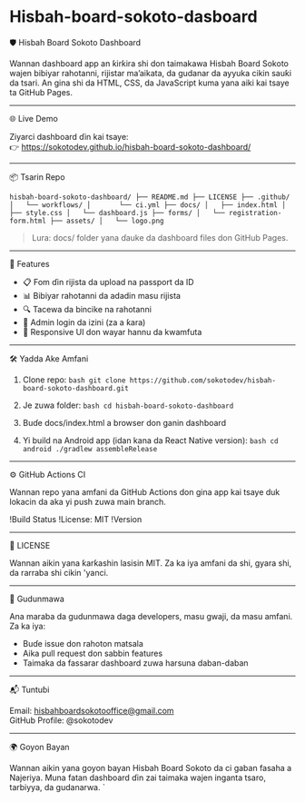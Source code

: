 # Hisbah-board-sokoto-dasboard

🛡️ Hisbah Board Sokoto Dashboard

Wannan dashboard app an ƙirƙira shi don taimakawa Hisbah Board Sokoto wajen bibiyar rahotanni, rijistar ma’aikata, da gudanar da ayyuka cikin sauƙi da tsari. An gina shi da HTML, CSS, da JavaScript kuma yana aiki kai tsaye ta GitHub Pages.

---

🌐 Live Demo

Ziyarci dashboard ɗin kai tsaye:  
👉 https://sokotodev.github.io/hisbah-board-sokoto-dashboard/

---

📦 Tsarin Repo

`
hisbah-board-sokoto-dashboard/
├── README.md
├── LICENSE
├── .github/
│   └── workflows/
│       └── ci.yml
├── docs/
│   ├── index.html
│   ├── style.css
│   └── dashboard.js
├── forms/
│   └── registration-form.html
├── assets/
│   └── logo.png
`

> Lura: docs/ folder yana ɗauke da dashboard files don GitHub Pages.

---

🚀 Features

- 📋 Fom ɗin rijista da upload na passport da ID
- 📊 Bibiyar rahotanni da adadin masu rijista
- 🔍 Tacewa da bincike na rahotanni
- 🔐 Admin login da izini (za a ƙara)
- 📱 Responsive UI don wayar hannu da kwamfuta

---

🛠️ Yadda Ake Amfani

1. Clone repo:
   `bash
   git clone https://github.com/sokotodev/hisbah-board-sokoto-dashboard.git
   `

2. Je zuwa folder:
   `bash
   cd hisbah-board-sokoto-dashboard
   `

3. Buɗe docs/index.html a browser don ganin dashboard

4. Yi build na Android app (idan kana da React Native version):
   `bash
   cd android
   ./gradlew assembleRelease
   `

---

⚙️ GitHub Actions CI

Wannan repo yana amfani da GitHub Actions don gina app kai tsaye duk lokacin da aka yi push zuwa main branch.

!Build Status
!License: MIT
!Version

---

📄 LICENSE

Wannan aikin yana ƙarƙashin lasisin MIT. Za ka iya amfani da shi, gyara shi, da rarraba shi cikin 'yanci.

---

🤝 Gudunmawa

Ana maraba da gudunmawa daga developers, masu gwaji, da masu amfani. Za ka iya:

- Buɗe issue don rahoton matsala
- Aika pull request don sabbin features
- Taimaka da fassarar dashboard zuwa harsuna daban-daban

---

📬 Tuntuɓi

Email: hisbahboardsokotooffice@gmail.com  
GitHub Profile: @sokotodev

---

🌍 Goyon Bayan

Wannan aikin yana goyon bayan Hisbah Board Sokoto da ci gaban fasaha a Najeriya. Muna fatan dashboard ɗin zai taimaka wajen inganta tsaro, tarbiyya, da gudanarwa.
`
